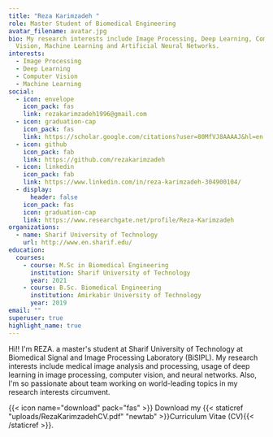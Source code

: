 ```yaml
---
title: "Reza Karimzadeh "
role: Master Student of Biomedical Engineering
avatar_filename: avatar.jpg
bio: My research interests include Image Processing, Deep Learning, Computer
  Vision, Machine Learning and Artificial Neural Networks.
interests:
  - Image Processing
  - Deep Learning
  - Computer Vision
  - Machine Learning
social:
  - icon: envelope
    icon_pack: fas
    link: rezakarimzadeh1996@gmail.com
  - icon: graduation-cap
    icon_pack: fas
    link: https://scholar.google.com/citations?user=80MfVJ8AAAAJ&hl=en
  - icon: github
    icon_pack: fab
    link: https://github.com/rezakarimzadeh
  - icon: linkedin
    icon_pack: fab
    link: https://www.linkedin.com/in/reza-karimzadeh-304900104/
  - display:
      header: false
    icon_pack: fas
    icon: graduation-cap
    link: https://www.researchgate.net/profile/Reza-Karimzadeh
organizations:
  - name: Sharif University of Technology
    url: http://www.en.sharif.edu/
education:
  courses:
    - course: M.Sc in Biomedical Engineering
      institution: Sharif University of Technology
      year: 2021
    - course: B.Sc. Biomedical Engineering
      institution: Amirkabir University of Technology
      year: 2019
email: ""
superuser: true
highlight_name: true
---
```

Hi!! I'm REZA. a master's student at Sharif University of Technology at Biomedical Signal and Image
 Processing Laboratory (BiSIPL). My research interests include medical image analysis and processing, usage of deep learning in image processing, computer vision, and neural networks. Also, I'm so passionate about team working on world-leading topics in my research interests circumvent.

{{< icon name="download" pack="fas" >}} Download my {{< staticref  "uploads/RezaKarimzadehCV.pdf" "newtab" >}}Curriculum Vitae (CV){{< /staticref >}}.